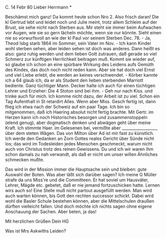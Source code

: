  C. 14 Febr 80
Lieber Herrmann <Mogl>*

Beschämst mich ganz! Da kommt heute schon Nro 2. Also frisch daran! Die kl Gertrud lebt und leidet noch und Julie meint, trotz allem Schleim auf der Brust, sie sehe nicht nach Sterben aus. Mir steht sie immer beim Aufwachen vor Augen, wie sie so gern lächeln möchte, wenn sie nur könnte. Sieht einen nie so vorwurfsvoll an wie der kl Paul vor seinem Sterben Dec. 78. - Ja, Theod Isbg starb 1864 im Sommer, sein Vater im Nov. - Ich kann Kinder wohl sterben sehen, aber leiden sehen ist doch was anderes. Dann heißt es also: ganz ruhig werden und dem lieben Gott zutrauen, daß gerade so viel Schmerz zur künftigen Herrlichkeit beitragen muß. Kommt sie wieder auf, so glaube ich schon an eine spürbare Wirkung des Leidens aufs Gemüth des Kindes, das doch noch nicht reden kann. Aber sie hat doch viel Ernst und viel Liebe erlebt, die werden an keines verschwendet. - Körber kannte ich a 64 glaub ich, da er als Student den lieben sterbenden Marriott bediente. Ganz tüchtiger Mann. Decker halte ich auch für einen tüchtigen Lehrer und Erzieher: Die 4 Stoton sind bei ihm. - Geh nur nach Kiss. und trinke auch für mich. Ich komme nicht dazu, der Arbeit ist zu viel. Schon ein Tag Aufenthalt in St retardirt Alles. Wenn aber Miss. Gesch fertig ist, dann flieg ich etwa nach der Schweiz auf ein paar Tage. Ich bin so mitgenommen, daß ich Haering absolut nicht fertig brachte. Mit Gertr. im Herzen kann ich noch Historisches besorgen und zusammenstoppeln (elend genug), aber dogmatisch denken und abwägen geht über meine Kraft. Ich stimmte Haer. im Gelesenen bei, vermißte aber __________________ über dem steten Wägen. Das von Milton über Ad ist mir fast zu künstlich. Ich werde den Gedanken an Zorn Gottes reales Gericht über Sünde nicht los; das wird im Todesleiden jedes Menschen geschmeckt, warum nicht auch von Christus trotz des reinen Gewissens. Du und ich wir waren ihm schon damals zu nah verwandt, als daß er nicht um unser willen Ähnliches schmecken mußte.

Das wird in der Mission immer die Hauptsache sein und bleiben: gute Auswahl der Boten. Was aber läßt sich darüber sagen? Ich meine G Müller strafe da uns Miss're und die Committeen. Er hat soviel um Hausväter, Lehrer, Mägde etc. gebetet, daß er nie jemand fortzuschicken hatte. Lernen wirs auch so! Eine Stelle muß nicht partout ausgefüllt werden. Man wird auch warten können, bis Gott den rechten successor schickt. Dabei wird wohl die Basler Schule bestehen können, aber die Mittelschulen draußen dürften vielleicht fallen. Und doch möchte ich nichts sagen ohne eigene Anschauung der Sachen. Aber beten, ja das!

 Mit herzlichen Grüßen
 Dein HG

Was ist Mrs Askwiths Leiden?
